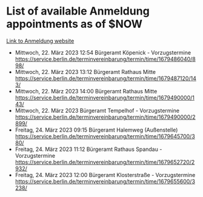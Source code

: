 # List of available Anmeldung appointments as of $NOW
[Link to Anmeldung website](https://service.berlin.de/terminvereinbarung/termin/tag.php?termin=1&anliegen[]=120686&dienstleisterlist=122210,122217,327316,122219,327312,122227,327314,122231,327346,122243,327348,122254,122252,329742,122260,329745,122262,329748,122271,327278,122273,327274,122277,327276,330436,122280,327294,122282,327290,122284,327292,122291,327270,122285,327266,122286,327264,122296,327268,150230,329760,122297,327286,122294,327284,122312,329763,122314,329775,122304,327330,122311,327334,122309,327332,317869,122281,327352,122279,329772,122283,122276,327324,122274,327326,122267,329766,122246,327318,122251,327320,122257,327322,122208,327298,122226,327300&herkunft=http%3A%2F%2Fservice.berlin.de%2Fdienstleistung%2F120686%2F)
- Mittwoch, 22. März 2023 12:54 Bürgeramt Köpenick - Vorzugstermine https://service.berlin.de/terminvereinbarung/termin/time/1679486040/898/
- Mittwoch, 22. März 2023 13:12 Bürgeramt Rathaus Mitte https://service.berlin.de/terminvereinbarung/termin/time/1679487120/143/
- Mittwoch, 22. März 2023 14:00 Bürgeramt Rathaus Mitte https://service.berlin.de/terminvereinbarung/termin/time/1679490000/143/
- Mittwoch, 22. März 2023  Bürgeramt Tempelhof - Vorzugstermine https://service.berlin.de/terminvereinbarung/termin/time/1679490000/2899/
- Freitag, 24. März 2023 09:15 Bürgeramt Halemweg (Außenstelle) https://service.berlin.de/terminvereinbarung/termin/time/1679645700/380/
- Freitag, 24. März 2023 11:12 Bürgeramt Rathaus Spandau - Vorzugstermine https://service.berlin.de/terminvereinbarung/termin/time/1679652720/2932/
- Freitag, 24. März 2023 12:00 Bürgeramt Klosterstraße - Vorzugstermine https://service.berlin.de/terminvereinbarung/termin/time/1679655600/3238/

